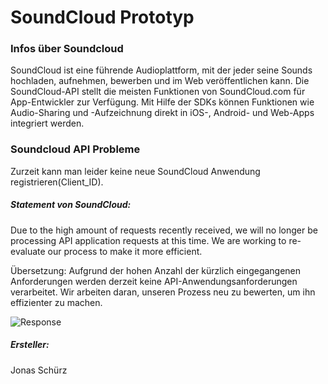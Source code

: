 # **SoundCloud Prototyp**

### Infos über Soundcloud
SoundCloud ist eine führende Audioplattform, mit der jeder seine Sounds hochladen, aufnehmen, bewerben und im Web veröffentlichen kann. Die SoundCloud-API stellt die meisten Funktionen von SoundCloud.com für App-Entwickler zur Verfügung. Mit Hilfe der SDKs können Funktionen wie Audio-Sharing und -Aufzeichnung direkt in iOS-, Android- und Web-Apps integriert werden.

### Soundcloud API Probleme
Zurzeit kann man leider keine neue SoundCloud Anwendung registrieren(Client_ID).
##### Statement von SoundCloud: 
Due to the high amount of requests recently received, we will no longer be processing API application requests at this time. We are working to re-evaluate our process to make it more efficient.

Übersetzung:
Aufgrund der hohen Anzahl der kürzlich eingegangenen Anforderungen werden derzeit keine API-Anwendungsanforderungen verarbeitet. Wir arbeiten daran, unseren Prozess neu zu bewerten, um ihn effizienter zu machen.

![Response](https://github.com/lengauermario/MusicVote/blob/master/Soundcloud-Prototyp/images/soundCloudClientProblem.png)

##### Ersteller:
Jonas Schürz

